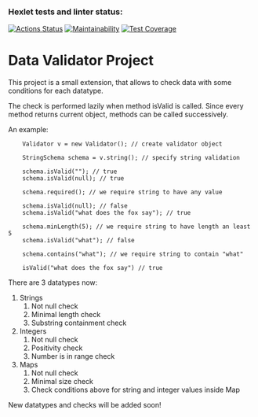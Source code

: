 ### Hexlet tests and linter status:
[![Actions Status](https://github.com/pavel912/java-project-78/workflows/hexlet-check/badge.svg)](https://github.com/pavel912/java-project-78/actions)
[![Maintainability](https://api.codeclimate.com/v1/badges/d029ff04b853c0789431/maintainability)](https://codeclimate.com/github/pavel912/java-project-78/maintainability)
[![Test Coverage](https://api.codeclimate.com/v1/badges/d029ff04b853c0789431/test_coverage)](https://codeclimate.com/github/pavel912/java-project-78/test_coverage)

# Data Validator Project
This project is a small extension, that allows to check data with some conditions for each datatype.

The check is performed lazily when method isValid is called.
Since every method returns current object, methods can be called successively.

An example:

        Validator v = new Validator(); // create validator object

        StringSchema schema = v.string(); // specify string validation

        schema.isValid(""); // true
        schema.isValid(null); // true

        schema.required(); // we require string to have any value

        schema.isValid(null); // false
        schema.isValid("what does the fox say"); // true

        schema.minLength(5); // we require string to have length an least 5
        schema.isValid("what"); // false

        schema.contains("what"); // we require string to contain "what"

        isValid("what does the fox say") // true

There are 3 datatypes now:
1. Strings
   1. Not null check
   2. Minimal length check
   3. Substring containment check
2. Integers
   1. Not null check
   2. Positivity check
   3. Number is in range check
3. Maps
   1. Not null check
   2. Minimal size check
   3. Check conditions above for string and integer values inside Map

New datatypes and checks will be added soon!
